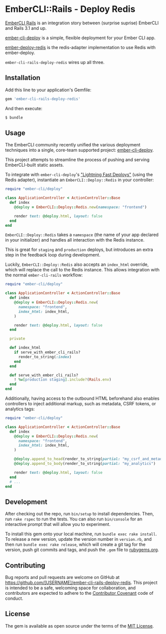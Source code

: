 # EmberCLI::Rails - Deploy Redis

[EmberCLI Rails] is an integration story between (surprise suprise) EmberCLI and
Rails 3.1 and up.

[ember-cli-deploy] is a simple, flexible deployment for your Ember CLI app.

[ember-deploy-redis] is the redis-adapter implementation to use Redis with ember-deploy.

`ember-cli-rails-deploy-redis` wires up all three.

[EmberCLI Rails]: https://github.com/rwz/ember-cli-rails
[ember-cli-deploy]: https://github.com/ember-cli/ember-cli-deploy
[ember-deploy-redis]: https://github.com/LevelbossMike/ember-deploy-redis

## Installation

Add this line to your application's Gemfile:

```ruby
gem 'ember-cli-rails-deploy-redis'
```

And then execute:

```bash
$ bundle
```

## Usage

The EmberCLI community recently unified the various deployment techniques into a
single, core-team supported project: [ember-cli-deploy][ember-cli-deploy].

This project attempts to streamline the process of pushing and serving
EmberCLI-built static assets.

To integrate with `ember-cli-deploy`'s ["Lightning Fast Deploys"][lightning]
(using the Redis adapter), instantiate an `EmberCLI::Deploy::Redis`
in your controller:

```ruby
require "ember-cli/deploy"

class ApplicationController < ActionController::Base
  def index
    @deploy = EmberCLI::Deploy::Redis.new(namespace: "frontend")

    render text: @deploy.html, layout: false
  end
end
```

`EmberCLI::Deploy::Redis` takes a `namespace` (the name of your app declared in
your initializer) and handles all interaction with the Redis instance.

This is great for `staging` and `production` deploys, but introduces an extra
step in the feedback loop during development.

Luckily, `EmberCLI::Deploy::Redis` also accepts an `index_html` override, which
will replace the call to the Redis instance. This allows integration with the
normal `ember-cli-rails` workflow:

```ruby
require "ember-cli/deploy"

class ApplicationController < ActionController::Base
  def index
    @deploy = EmberCLI::Deploy::Redis.new(
      namespace: "frontend",
      index_html: index_html,
    )

    render text: @deploy.html, layout: false
  end

  private

  def index_html
    if serve_with_ember_cli_rails?
      render_to_string(:index)
    end
  end

  def serve_with_ember_cli_rails?
    ! %w[production staging].include?(Rails.env)
  end
end
```

Additionally, having access to the outbound HTML beforehand also enables
controllers to inject additional markup, such as metadata, CSRF tokens, or
analytics tags:


```ruby
require "ember-cli/deploy"

class ApplicationController < ActionController::Base
  def index
    @deploy = EmberCLI::Deploy::Redis.new(
      namespace: "frontend",
      index_html: index_html,
    )

    @deploy.append_to_head(render_to_string(partial: "my_csrf_and_metadata")
    @deploy.append_to_body(render_to_string(partial: "my_analytics")

    render text: @deploy.html, layout: false
  end
  # ...
end
```

[ember-cli-deploy]: https://github.com/ember-cli/ember-cli-deploy
[lightning]: https://github.com/ember-cli/ember-cli-deploy#lightning-approach-workflow

## Development

After checking out the repo, run `bin/setup` to install dependencies. Then, run `rake rspec` to run the tests. You can also run `bin/console` for an interactive prompt that will allow you to experiment.

To install this gem onto your local machine, run `bundle exec rake install`. To release a new version, update the version number in `version.rb`, and then run `bundle exec rake release`, which will create a git tag for the version, push git commits and tags, and push the `.gem` file to [rubygems.org](https://rubygems.org).

## Contributing

Bug reports and pull requests are welcome on GitHub at https://github.com/[USERNAME]/ember-cli-rails-deploy-redis. This project is intended to be a safe, welcoming space for collaboration, and contributors are expected to adhere to the [Contributor Covenant](contributor-covenant.org) code of conduct.


## License

The gem is available as open source under the terms of the [MIT License](http://opensource.org/licenses/MIT).

